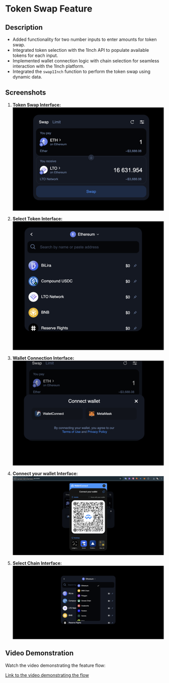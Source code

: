 # Token Swap Feature

## Description
- Added functionality for two number inputs to enter amounts for token swap.
- Integrated token selection with the 1Inch API to populate available tokens for each input.
- Implemented wallet connection logic with chain selection for seamless interaction with the 1Inch platform.
- Integrated the `swap1Inch` function to perform the token swap using dynamic data.

## Screenshots
1. **Token Swap Interface:**
   ![Token Swap Screenshot](/app/utils/images/TokenSwapScreenshot.png)
2. **Select Token Interface:**
   ![Select Token Screenshot](/app/utils/images/SelectToken.png)

3. **Wallet Connection Interface:**
   ![Wallet Connection Screenshot](/app/utils/images/WalletConnection.png)

4. **Connect your wallet  Interface:**
   ![Wallet Connection Screenshot](/app/utils/images/Connectyourwallett.png)
   
5. **Select Chain Interface:**
   ![Wallet Connection Screenshot](/app/utils/images/Chainselection.png)   

## Video Demonstration
Watch the video demonstrating the feature flow:

[Link to the video demonstrating the flow](https://www.kapwing.com/videos/674ff5bd88c012931fc0611b)

